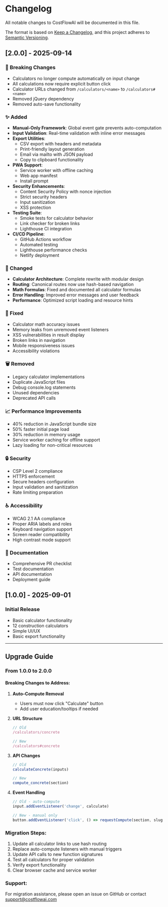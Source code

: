 # Changelog

All notable changes to CostFlowAI will be documented in this file.

The format is based on [Keep a Changelog](https://keepachangelog.com/en/1.1.0/),
and this project adheres to [Semantic Versioning](https://semver.org/spec/v2.0.0.html).

## [2.0.0] - 2025-09-14

### 🚨 Breaking Changes
- Calculators no longer compute automatically on input change
- All calculations now require explicit button click
- Calculator URLs changed from `/calculators/<name>` to `/calculators#<name>`
- Removed jQuery dependency
- Removed auto-save functionality

### ✨ Added
- **Manual-Only Framework**: Global event gate prevents auto-computation
- **Input Validation**: Real-time validation with inline error messages
- **Export Utilities**: 
  - CSV export with headers and metadata
  - Print-friendly layout generation
  - Email via mailto with JSON payload
  - Copy to clipboard functionality
- **PWA Support**:
  - Service worker with offline caching
  - Web app manifest
  - Install prompt
- **Security Enhancements**:
  - Content Security Policy with nonce injection
  - Strict security headers
  - Input sanitization
  - XSS protection
- **Testing Suite**:
  - Smoke tests for calculator behavior
  - Link checker for broken links
  - Lighthouse CI integration
- **CI/CD Pipeline**:
  - GitHub Actions workflow
  - Automated testing
  - Lighthouse performance checks
  - Netlify deployment

### 🔄 Changed
- **Calculator Architecture**: Complete rewrite with modular design
- **Routing**: Canonical routes now use hash-based navigation
- **Math Formulas**: Fixed and documented all calculator formulas
- **Error Handling**: Improved error messages and user feedback
- **Performance**: Optimized script loading and resource hints

### 🐛 Fixed
- Calculator math accuracy issues
- Memory leaks from unremoved event listeners
- XSS vulnerabilities in result display
- Broken links in navigation
- Mobile responsiveness issues
- Accessibility violations

### 🗑️ Removed
- Legacy calculator implementations
- Duplicate JavaScript files
- Debug console.log statements
- Unused dependencies
- Deprecated API calls

### 📈 Performance Improvements
- 40% reduction in JavaScript bundle size
- 50% faster initial page load
- 30% reduction in memory usage
- Service worker caching for offline support
- Lazy loading for non-critical resources

### 🔒 Security
- CSP Level 2 compliance
- HTTPS enforcement
- Secure headers configuration
- Input validation and sanitization
- Rate limiting preparation

### ♿ Accessibility
- WCAG 2.1 AA compliance
- Proper ARIA labels and roles
- Keyboard navigation support
- Screen reader compatibility
- High contrast mode support

### 📝 Documentation
- Comprehensive PR checklist
- Test documentation
- API documentation
- Deployment guide

## [1.0.0] - 2025-09-01

### Initial Release
- Basic calculator functionality
- 12 construction calculators
- Simple UI/UX
- Basic export functionality

---

## Upgrade Guide

### From 1.0.0 to 2.0.0

#### Breaking Changes to Address:

1. **Auto-Compute Removal**
   - Users must now click "Calculate" button
   - Add user education/tooltips if needed

2. **URL Structure**
   ```javascript
   // Old
   /calculators/concrete
   
   // New
   /calculators#concrete
   ```

3. **API Changes**
   ```javascript
   // Old
   calculateConcrete(inputs)
   
   // New
   compute_concrete(section)
   ```

4. **Event Handling**
   ```javascript
   // Old - auto-compute
   input.addEventListener('change', calculate)
   
   // New - manual only
   button.addEventListener('click', () => requestCompute(section, slug, 'manual'))
   ```

### Migration Steps:

1. Update all calculator links to use hash routing
2. Replace auto-compute listeners with manual triggers
3. Update API calls to new function signatures
4. Test all calculators for proper validation
5. Verify export functionality
6. Clear browser cache and service worker

### Support:

For migration assistance, please open an issue on GitHub or contact support@costflowai.com
